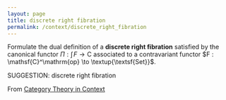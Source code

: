 ```yaml
---
layout: page
title: discrete right fibration
permalink: /context/discrete_right_fibration
---
```

 Formulate the dual definition of a **discrete right fibration** satisfied by the canonical functor $\Pi : \textstyle{\int}\!{F} \to \mathsf{C}$ associated to a contravariant functor $F : \mathsf{C}^\mathrm{op} \to \textup{\textsf{Set}}$.


SUGGESTION: discrete right fibration

From [Category Theory in Context](https://mathgloss.github.io/MathGloss/context.html)
